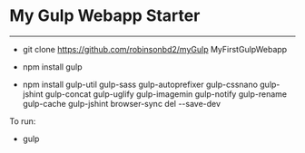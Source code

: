 # My Gulp Webapp Starter
---

* git clone https://github.com/robinsonbd2/myGulp MyFirstGulpWebapp

* npm install gulp

* npm install gulp-util gulp-sass gulp-autoprefixer gulp-cssnano gulp-jshint gulp-concat gulp-uglify gulp-imagemin gulp-notify gulp-rename gulp-cache gulp-jshint browser-sync del --save-dev

To run:
* gulp
